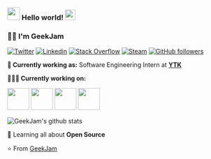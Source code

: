 ### <img src="https://github.com/rajput2107/rajput2107/blob/master/Assets/Hi.gif" width="29px"> Hello world!&nbsp;<img src="https://github.com/rajput2107/rajput2107/blob/master/Assets/Earth.gif" width="24px">

###  👨‍💻 I'm GeekJam

[![Twitter](https://aleen42.github.io/badges/src/twitter.svg)](https://twitter.com/blackjam)
[![Linkedin](https://img.shields.io/badge/-LinkedIn-222222?style=flat-square&logo=Linkedin&logoColor=white&link=https://www.linkedin.com/in/#/)](https://www.linkedin.com/in/#/)
[![Stack Overflow](https://aleen42.github.io/badges/src/stackoverflow.svg)](https://stackoverflow.com/)
[![Steam](https://aleen42.github.io/badges/src/steam.svg)](https://steamcommunity.com/id/geekjam)
[![GitHub followers](https://img.shields.io/github/followers/geekjam.svg?style=social&label=Follow&maxAge=2592000)](https://github.com/geekjam?tab=followers)

**💼 Currently working as:** Software Engineering Intern at <a href="http://www.yituike.com/" target="_blank"><b>YTK</b></a>

**👨🏻‍💻 Currently working on:** 

<code><a href="https://github.com/dotnet/core" target="_blank"><img height="50" src="https://www.vectorlogo.zone/logos/dotnet/dotnet-ar21.svg"></a></code>
<code><a href="https://www.golang.org/" target="_blank"><img height="50" src="https://www.vectorlogo.zone/logos/golang/golang-ar21.svg"></a></code>
<code><a href="https://microservices.io/" target="_blank"><img height="50" src="https://comunytek.com/wp-content/uploads/2017/03/Microservices.png"></a></code>
<code><a href="https://www.javascript.com/" target="_blank"><img height="50" src="https://www.vectorlogo.zone/logos/javascript/javascript-horizontal.svg"></a></code>

![GeekJam's github stats](https://github-readme-stats.vercel.app/api?username=geekjam&show_icons=true&line_height=30)

🌱 Learning all about **Open Source**

⭐️ From [GeekJam](https://github.com/geekjam)
